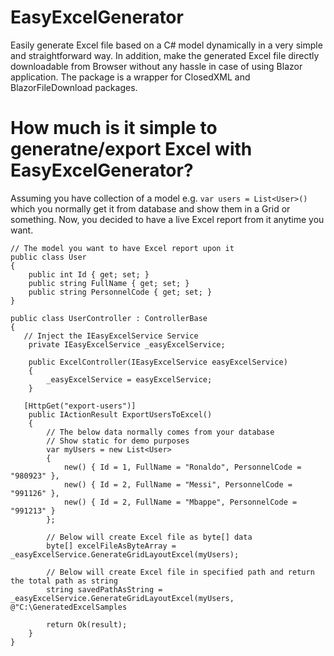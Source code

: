 # EasyExcelGenerator

Easily generate Excel file based on a C# model dynamically in a very simple and straightforward way. In addition, make the generated Excel file directly downloadable from Browser without any hassle in case of using Blazor application. The package is a wrapper for ClosedXML and BlazorFileDownload packages.

# How much is it simple to generatne/export Excel with EasyExcelGenerator?

Assuming you have collection of a model e.g. `var users = List<User>()` which you normally get it from database and show them in a Grid or something. Now, 
you decided to have a live Excel report from it anytime you want.

```
// The model you want to have Excel report upon it
public class User
{
	public int Id { get; set; }
	public string FullName { get; set; }
	public string PersonnelCode { get; set; }
}
```

```
public class UserController : ControllerBase 
{
   // Inject the IEasyExcelService Service 
    private IEasyExcelService _easyExcelService;

	public ExcelController(IEasyExcelService easyExcelService)
    {
        _easyExcelService = easyExcelService;
    }

   [HttpGet("export-users")]
    public IActionResult ExportUsersToExcel()
    {
        // The below data normally comes from your database
        // Show static for demo purposes
        var myUsers = new List<User>
        { 
            new() { Id = 1, FullName = "Ronaldo", PersonnelCode = "980923" },
            new() { Id = 2, FullName = "Messi", PersonnelCode = "991126" },
            new() { Id = 2, FullName = "Mbappe", PersonnelCode = "991213" }
        };

        // Below will create Excel file as byte[] data
        byte[] excelFileAsByteArray = _easyExcelService.GenerateGridLayoutExcel(myUsers);

        // Below will create Excel file in specified path and return the total path as string
        string savedPathAsString = _easyExcelService.GenerateGridLayoutExcel(myUsers, @"C:\GeneratedExcelSamples

        return Ok(result);
    }
}

```
